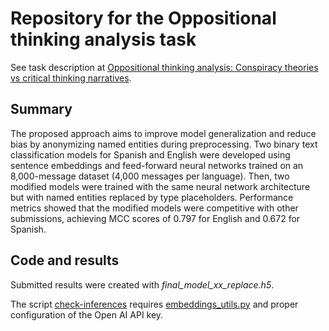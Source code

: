 # Repository for the Oppositional thinking analysis task
See task description at [Oppositional thinking analysis: Conspiracy theories vs critical thinking narratives](https://pan.webis.de/clef24/pan24-web/oppositional-thinking-analysis.html).

## Summary
The proposed approach aims to improve model generalization and reduce bias by anonymizing named entities during preprocessing. Two binary text classification models for Spanish and English were developed using sentence embeddings and feed-forward neural
networks trained on an 8,000-message dataset (4,000 messages per language). Then, two modified models were trained with the same neural network architecture but with named entities replaced by type placeholders. Performance metrics showed that the modified models were competitive with other submissions, achieving MCC scores of 0.797 for English and 0.672 for Spanish.

## Code and results
Submitted results were created with _final_model_xx_replace.h5_. 

The script [check-inferences](https://github.com/jgromero/pan2024-oppositional-subtask1/blob/6cae26248519b00e5209a4532ab52beffa6f7371/check-inferences.py) requires [embeddings_utils.py](https://github.com/openai/openai-python/blob/release-v0.28.0/openai/embeddings_utils.py) and proper configuration of the Open AI API key.
